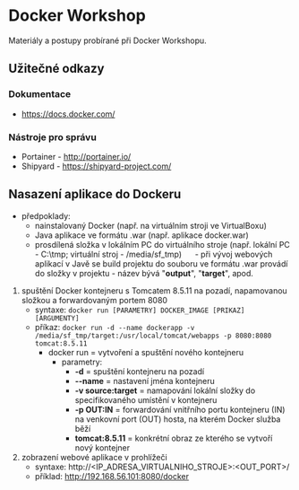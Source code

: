 # Docker Workshop
Materiály a postupy probírané při Docker Workshopu.

## Užitečné odkazy
### Dokumentace
- https://docs.docker.com/
### Nástroje pro správu
- Portainer - http://portainer.io/
- Shipyard - https://shipyard-project.com/

## Nasazení aplikace do Dockeru
- předpoklady: 
  - nainstalovaný Docker (např. na virtuálním stroji ve VirtualBoxu)
  - Java aplikace ve formátu .war (např. aplikace docker.war)
  - prosdílená složka v lokálním PC do virtuálního stroje (např. lokální PC - C:\tmp; virtuální stroj - /media/sf_tmp)
      - při vývoj webových aplikací v Javě se build projektu do souboru ve formátu .war provádí do složky v projektu - název bývá "**output**", "**target**", apod.

1. spuštění Docker kontejneru s Tomcatem 8.5.11 na pozadí, napamovanou složkou a forwardovaným portem 8080
    - syntaxe: `docker run [PARAMETRY] DOCKER_IMAGE [PRIKAZ] [ARGUMENTY]`
    - příkaz: `docker run -d --name dockerapp -v /media/sf_tmp/target:/usr/local/tomcat/webapps -p 8080:8080 tomcat:8.5.11`
      - docker run = vytvoření a spuštění nového kontejneru
        - parametry:
           - **-d** = spuštění kontejneru na pozadí
           - **--name** = nastavení jména kontejneru
           - **-v source:target** = namapování lokální složky do specifikovaného umístění v kontejneru
           - **-p OUT:IN** = forwardování vnitřního portu kontejneru (IN) na venkovní port (OUT) hosta, na kterém Docker služba běží
           - **tomcat:8.5.11** = konkrétní obraz ze kterého se vytvoří nový kontejner
2. zobrazení webové aplikace v prohlížeči
    - syntaxe: http://<IP_ADRESA_VIRTUALNIHO_STROJE>:<OUT_PORT>/<APLIKACE>
    - příklad: http://192.168.56.101:8080/docker
